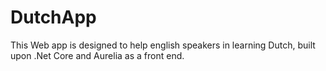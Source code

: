 # DutchApp

This Web app is designed to help english speakers in learning Dutch, built upon .Net Core and Aurelia as a front end.
